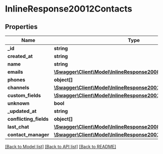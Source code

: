 # InlineResponse20012Contacts

## Properties
Name | Type | Description | Notes
------------ | ------------- | ------------- | -------------
**_id** | **string** |  | [optional] 
**created_at** | **string** |  | [optional] 
**name** | **string** |  | [optional] 
**emails** | [**\Swagger\Client\Model\InlineResponse2008ContactVisitorEmails[]**](InlineResponse2008ContactVisitorEmails.md) |  | [optional] 
**phones** | **object[]** |  | [optional] 
**channels** | [**\Swagger\Client\Model\InlineResponse20010ContactChannels[]**](InlineResponse20010ContactChannels.md) |  | [optional] 
**custom_fields** | [**\Swagger\Client\Model\InlineResponse20012CustomFields**](InlineResponse20012CustomFields.md) |  | [optional] 
**unknown** | **bool** |  | [optional] 
**_updated_at** | **string** |  | [optional] 
**conflicting_fields** | **object[]** |  | [optional] 
**last_chat** | [**\Swagger\Client\Model\InlineResponse2008ContactLastChat**](InlineResponse2008ContactLastChat.md) |  | [optional] 
**contact_manager** | [**\Swagger\Client\Model\InlineResponse20012ContactManager**](InlineResponse20012ContactManager.md) |  | [optional] 

[[Back to Model list]](../../README.md#documentation-for-models) [[Back to API list]](../../README.md#documentation-for-api-endpoints) [[Back to README]](../../README.md)

